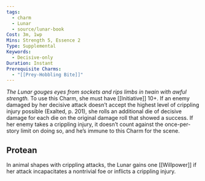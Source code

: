 ```yaml
---
tags:
  - charm
  - Lunar
  - source/lunar-book
Cost: 3m, 1wp
Mins: Strength 5, Essence 2
Type: Supplemental
Keywords:
  - Decisive-only
Duration: Instant
Prerequisite Charms:
  - "[[Prey-Hobbling Bite]]"
---
```

*The Lunar gouges eyes from sockets and rips limbs in twain with awful strength.*
To use this Charm, she must have [[Initiative]] 10+. If an enemy damaged by her decisive attack doesn’t accept the highest level of crippling injury possible (Exalted, p. 201), she rolls an additional die of decisive damage for each die on the original damage roll that showed a success. If her enemy takes a crippling injury, it doesn’t count against the once-per-story limit on doing so, and he’s immune to this Charm for the scene. 
## Protean 

In animal shapes with crippling attacks, the Lunar gains one [[Willpower]] if her attack incapacitates a nontrivial foe or inflicts a crippling injury.
